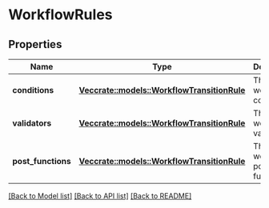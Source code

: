 # WorkflowRules

## Properties

Name | Type | Description | Notes
------------ | ------------- | ------------- | -------------
**conditions** | [**Vec<crate::models::WorkflowTransitionRule>**](WorkflowTransitionRule.md) | The workflow conditions. | 
**validators** | [**Vec<crate::models::WorkflowTransitionRule>**](WorkflowTransitionRule.md) | The workflow validators. | 
**post_functions** | [**Vec<crate::models::WorkflowTransitionRule>**](WorkflowTransitionRule.md) | The workflow post functions. | 

[[Back to Model list]](../README.md#documentation-for-models) [[Back to API list]](../README.md#documentation-for-api-endpoints) [[Back to README]](../README.md)



